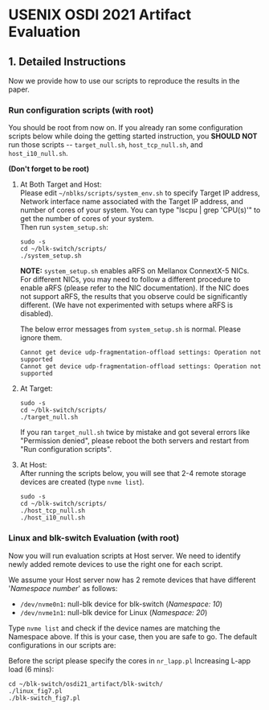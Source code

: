 # USENIX OSDI 2021 Artifact Evaluation

## 1. Detailed Instructions
Now we provide how to use our scripts to reproduce the results in the paper. 

### Run configuration scripts (with root)
You should be root from now on. If you already ran some configuration scripts below while doing the getting started instruction, you **SHOULD NOT** run those scripts -- `target_null.sh`, `host_tcp_null.sh`, and `host_i10_null.sh`.

**(Don't forget to be root)**

1. At Both Target and Host:  
 Please edit `~/nblks/scripts/system_env.sh` to specify Target IP address, Network interface name associated with the Target IP address, and number of cores of your system. You can type "lscpu | grep 'CPU(s)'" to get the number of cores of your system.   
 Then run `system_setup.sh`:
   ```
   sudo -s
   cd ~/blk-switch/scripts/
   ./system_setup.sh
    ```
   **NOTE:** `system_setup.sh` enables aRFS on Mellanox ConnextX-5 NICs. For different NICs, you may need to follow a different procedure to enable aRFS (please refer to the NIC documentation). If the NIC does not support aRFS, the results that you observe could be significantly different. (We have not experimented with setups where aRFS is disabled).
   
   The below error messages from `system_setup.sh` is normal. Please ignore them.
   ```
   Cannot get device udp-fragmentation-offload settings: Operation not supported
   Cannot get device udp-fragmentation-offload settings: Operation not supported
   ```

2. At Target:  
   ```
   sudo -s
   cd ~/blk-switch/scripts/
   ./target_null.sh
   ```   
   If you ran `target_null.sh` twice by mistake and got several errors like "Permission denied", please reboot the both servers and restart from "Run configuration scripts".
   
   
3. At Host:  
 After running the scripts below, you will see that 2-4 remote storage devices are created (type `nvme list`).

   ```
   sudo -s
   cd ~/blk-switch/scripts/
   ./host_tcp_null.sh
   ./host_i10_null.sh
   ```

### Linux and blk-switch Evaluation (with root)
Now you will run evaluation scripts at Host server. We need to identify newly added remote devices to use the right one for each script.  

We assume your Host server now has 2 remote devices that have different '*Namespace number*' as follows:
- `/dev/nvme0n1`: null-blk device for blk-switch (*Namespace: 10*)
- `/dev/nvme1n1`: null-blk device for Linux (*Namespace: 20*)


Type `nvme list` and check if the device names are matching the Namespace above. If this is your case, then you are safe to go. The default configurations in our scripts are:  

Before the script please specify the cores in `nr_lapp.pl` Increasing L-app load (6 mins):

   ```
   cd ~/blk-switch/osdi21_artifact/blk-switch/
   ./linux_fig7.pl
   ./blk-switch_fig7.pl
   ```

